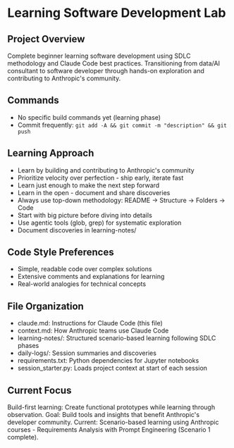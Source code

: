 # Learning Software Development Lab

## Project Overview
Complete beginner learning software development using SDLC methodology and Claude Code best practices. Transitioning from data/AI consultant to software developer through hands-on exploration and contributing to Anthropic's community.

## Commands
- No specific build commands yet (learning phase)
- Commit frequently: `git add -A && git commit -m "description" && git push`

## Learning Approach
- Learn by building and contributing to Anthropic's community
- Prioritize velocity over perfection - ship early, iterate fast
- Learn just enough to make the next step forward
- Learn in the open - document and share discoveries
- Always use top-down methodology: README → Structure → Folders → Code
- Start with big picture before diving into details
- Use agentic tools (glob, grep) for systematic exploration
- Document discoveries in learning-notes/

## Code Style Preferences
- Simple, readable code over complex solutions
- Extensive comments and explanations for learning
- Real-world analogies for technical concepts

## File Organization
- claude.md: Instructions for Claude Code (this file)
- context.md: How Anthropic teams use Claude Code
- learning-notes/: Structured scenario-based learning following SDLC phases
- daily-logs/: Session summaries and discoveries
- requirements.txt: Python dependencies for Jupyter notebooks
- session_starter.py: Loads project context at start of each session

## Current Focus
Build-first learning: Create functional prototypes while learning through observation.
Goal: Build tools and insights that benefit Anthropic's developer community.
Current: Scenario-based learning using Anthropic courses - Requirements Analysis with Prompt Engineering (Scenario 1 complete).